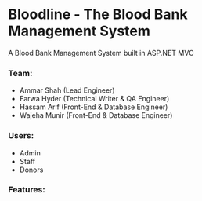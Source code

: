 # Bloodline - The Blood Bank Management System

A Blood Bank Management System built in ASP.NET MVC

### Team: 
- Ammar Shah (Lead Engineer)
- Farwa Hyder (Technical Writer & QA Engineer)
- Hassam Arif (Front-End & Database Engineer)
- Wajeha Munir (Front-End & Database Engineer)

### Users:
- Admin
- Staff
- Donors

### Features:
